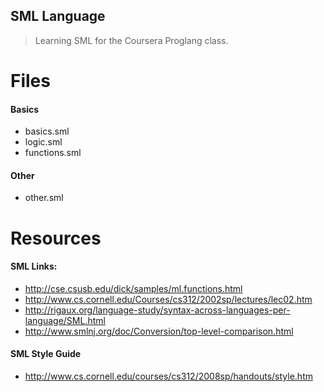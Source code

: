 SML Language
----------

> Learning SML for the Coursera Proglang class.

Files
==========

#### Basics
- basics.sml
- logic.sml
- functions.sml

#### Other
- other.sml

Resources
=========

#### SML Links:
- http://cse.csusb.edu/dick/samples/ml.functions.html
- http://www.cs.cornell.edu/Courses/cs312/2002sp/lectures/lec02.htm
- http://rigaux.org/language-study/syntax-across-languages-per-language/SML.html
- http://www.smlnj.org/doc/Conversion/top-level-comparison.html

#### SML Style Guide
- http://www.cs.cornell.edu/courses/cs312/2008sp/handouts/style.htm
